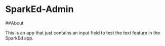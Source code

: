 # SparkEd-Admin

##About

This is an app that just contains an input field to test the text feature in the SparkEd app.
